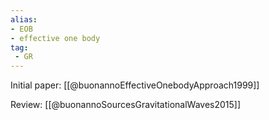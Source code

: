 ```yaml
---
alias:
- EOB
- effective one body
tag:
 - GR
---
```


Initial paper:
[[@buonannoEffectiveOnebodyApproach1999]]

Review:
[[@buonannoSourcesGravitationalWaves2015]]